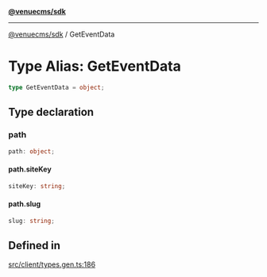 [**@venuecms/sdk**](../Index.md)

***

[@venuecms/sdk](../Index.md) / GetEventData

# Type Alias: GetEventData

```ts
type GetEventData = object;
```

## Type declaration

### path

```ts
path: object;
```

#### path.siteKey

```ts
siteKey: string;
```

#### path.slug

```ts
slug: string;
```

## Defined in

[src/client/types.gen.ts:186](https://github.com/venuecms/sdk/blob/7553f2f1dfb552861476dc6bc82e87fac13c2999/src/client/types.gen.ts#L186)
